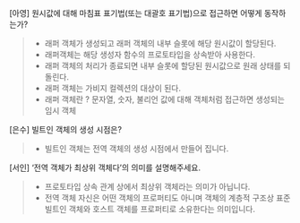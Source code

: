 [아영] 원시값에 대해 마침표 표기법(또는 대괄호 표기법)으로 접근하면 어떻게 동작하는가?

> - 래퍼 객체가 생성되고 래퍼 객체의 내부 슬롯에 해당 원시값이 할당된다.
> - 래퍼객체는 해당 생성자 함수의 프로토타입을 상속받아 사용한다.
> - 래퍼 객체의 처리가 종료되면 내부 슬롯에 할당된 원시값으로 원래 상태를 되돌린다.
> - 래퍼 객체는 가비지 컬렉션의 대상이 된다.
> - 래퍼 객체란 ? 문자열, 숫자, 불리언 값에 대해 객체처럼 접근하면 생성되는 임시 객체

[은수] 빌트인 객체의 생성 시점은?

> - 빌트인 객체는 전역 객체의 생성 시점에서 만들어 집니다.

[서인] ‘전역 객체가 최상위 객체다’의 의미를 설명해주세요.

> - 프로토타입 상속 관계 상에서 최상위 객체라는 의미가 아닙니다.
> - 전역 객체 자신은 어떤 객체의 프로퍼티도 아니며 객체의 계층적 구조상 표준 빌트인 객체와 호스트 객체를 프로퍼티로 소유한다는 의미입니다.
